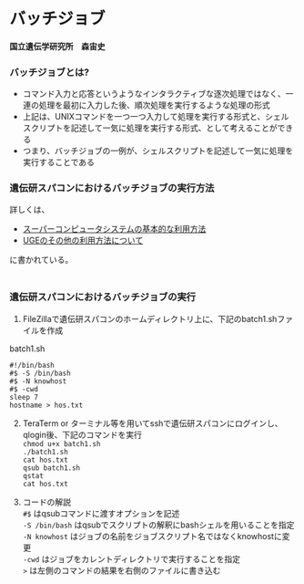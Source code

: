 # バッチジョブ
#### 国立遺伝学研究所　森宙史

### バッチジョブとは?

- コマンド入力と応答というようなインタラクティブな逐次処理ではなく、一連の処理を最初に入力した後、順次処理を実行するような処理の形式  
- 上記は、UNIXコマンドを一つ一つ入力して処理を実行する形式と、シェルスクリプトを記述して一気に処理を実行する形式、として考えることができる    
- つまり、バッチジョブの一例が、シェルスクリプトを記述して一気に処理を実行することである  　 
　  
### 遺伝研スパコンにおけるバッチジョブの実行方法

詳しくは、  
- [スーパーコンピュータシステムの基本的な利用方法](https://sc2.ddbj.nig.ac.jp/index.php/ja-howtouse)  
- [UGEのその他の利用方法について](https://sc2.ddbj.nig.ac.jp/index.php/ja-uge-additional)  

に書かれている。  
　  
### 遺伝研スパコンにおけるバッチジョブの実行

1. FileZillaで遺伝研スパコンのホームディレクトリ上に、下記のbatch1.shファイルを作成

batch1.sh
```
#!/bin/bash
#$ -S /bin/bash
#$ -N knowhost
#$ -cwd
sleep 7
hostname > hos.txt
```

2. TeraTerm or ターミナル等を用いてsshで遺伝研スパコンにログインし、qlogin後、下記のコマンドを実行  
`chmod u+x batch1.sh`  
`./batch1.sh`  
`cat hos.txt`  
`qsub batch1.sh`  
`qstat`  
`cat hos.txt`  

3. コードの解説  
`#$` はqsubコマンドに渡すオプションを記述  
`-S /bin/bash` はqsubでスクリプトの解釈にbashシェルを用いることを指定  
`-N knowhost` はジョブの名前をジョブスクリプト名ではなくknowhostに変更  
`-cwd` はジョブをカレントディレクトリで実行することを指定  
`>` は左側のコマンドの結果を右側のファイルに書き込む  
　  


